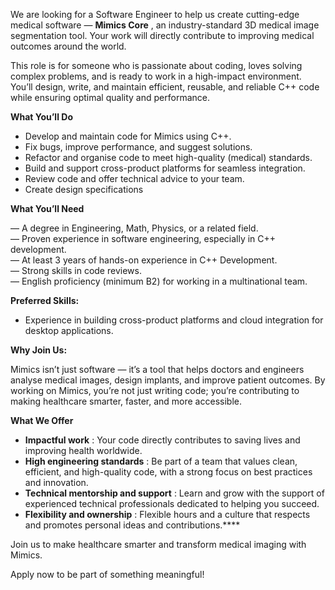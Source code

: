 We are looking for a Software Engineer to help us create cutting-edge medical
software — **Mimics Core** , an industry-standard 3D medical image
segmentation tool. Your work will directly contribute to improving medical
outcomes around the world.

This role is for someone who is passionate about coding, loves solving complex
problems, and is ready to work in a high-impact environment. You’ll design,
write, and maintain efficient, reusable, and reliable C++ code while ensuring
optimal quality and performance.

**What You’ll Do**

  * Develop and maintain code for Mimics using C++.
  * Fix bugs, improve performance, and suggest solutions.
  * Refactor and organise code to meet high-quality (medical) standards.
  * Build and support cross-product platforms for seamless integration.
  * Review code and offer technical advice to your team.
  * Create design specifications  
  

**What You’ll Need**

— A degree in Engineering, Math, Physics, or a related field.  
— Proven experience in software engineering, especially in C++ development.  
— At least 3 years of hands-on experience in C++ Development.  
— Strong skills in code reviews.  
— English proficiency (minimum B2) for working in a multinational team.

**Preferred Skills:**

  * Experience in building cross-product platforms and cloud integration for desktop applications.  
  

**Why Join Us:**

Mimics isn’t just software — it’s a tool that helps doctors and engineers
analyse medical images, design implants, and improve patient outcomes. By
working on Mimics, you’re not just writing code; you’re contributing to making
healthcare smarter, faster, and more accessible.  
  

**What We Offer**

  * **Impactful work** : Your code directly contributes to saving lives and improving health worldwide.
  * **High engineering standards** : Be part of a team that values clean, efficient, and high-quality code, with a strong focus on best practices and innovation.
  * **Technical mentorship and support** : Learn and grow with the support of experienced technical professionals dedicated to helping you succeed.
  * **Flexibility and ownership** : Flexible hours and a culture that respects and promotes personal ideas and contributions.****

Join us to make healthcare smarter and transform medical imaging with Mimics.

Apply now to be part of something meaningful!